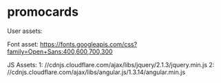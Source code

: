 # promocards

User assets:

Font asset:
https://fonts.googleapis.com/css?family=Open+Sans:400,600,700,300


JS Assets:
1: //cdnjs.cloudflare.com/ajax/libs/jquery/2.1.3/jquery.min.js
2: //cdnjs.cloudflare.com/ajax/libs/angular.js/1.3.14/angular.min.js
